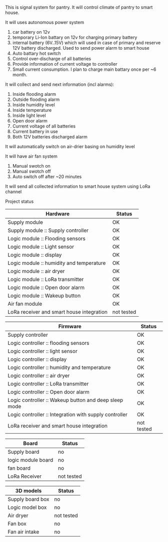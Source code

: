 This is signal system for pantry.
It will control climate of pantry to smart house.

It will uses autonomous power system
1. car battery on 12v
2. temporary Li-Ion battary on 12v for charging primary battery
3. internal battery (6V..15V) which will used in case of primary and reserve 12V battery discharged. Used to send power alarm to smart house
4. Auto battary hot switch
5. Control over-discharge of all batteries
6. Provide information of current voltage to controller
7. Small current consumption. I plan to charge main battary once per ~6 month. 

It will collect and send next information (incl alarms):
1. Inside flooding alarm
2. Outside flooding alarm
3. Inside humidity level
4. Inside temperature
5. Inside light level
6. Open door alarm
7. Current voltage of all batteries
8. Current battery in use
9. Both 12V batteries discharged alarm 

It will automatically switch on air-drier basing on humidity level

It will have air fan system
1. Manual swotch on
2. Manual swotch off
3. Auto switch off after ~20 minutes

It will send all collected information to smart house system using LoRa channel

Project status

| Hardware | Status |
| --- | --- |
| Supply module | OK |
| Supply module :: Supply controller | OK |
| Logic module :: Flooding sensors | OK |
| Logic module :: Light sensor | OK |
| Logic module :: display | OK |
| Logic module :: humidity and temperature | OK |
| Logic module :: air dryer | OK |
| Logic module :: LoRa transmitter | OK |
| Logic module :: Open door alarm | OK |
| Logic module :: Wakeup button | OK |
| Air fan module | OK |
| LoRa receiver and smart house integration | not tested |

| Firmware | Status |
| --- | --- |
| Supply controller | OK |
| Logic controller :: flooding sensors | OK |
| Logic controller :: light sensor | OK |
| Logic controller :: display | OK |
| Logic controller :: humidity and temperature | OK |
| Logic controller :: air dryer | OK |
| Logic controller :: LoRa transmitter | OK |
| Logic controller :: Open door alarm | OK |
| Logic controller :: Wakeup button and deep sleep mode | OK |
| Logic controller :: Integration with supply controller | OK |
| LoRa receiver and smart house integration | not tested |

| Board | Status |
| --- | --- |
| Supply board | no |
| logic module board | no |
| fan board | no |
| LoRa Receiver | not tested |

| 3D models | Status |
| --- | --- |
| Supply board box | no |
| Logic model box | no |
| Air dryer | not tested |
| Fan box | no |
| Fan air intake | no |
